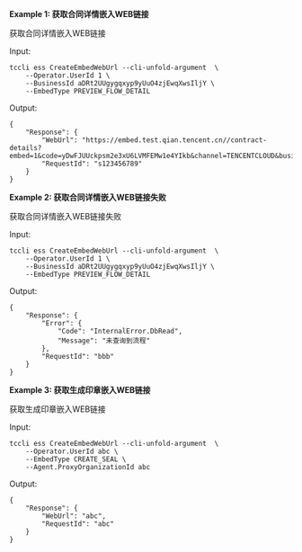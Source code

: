 **Example 1: 获取合同详情嵌入WEB链接**

	
获取合同详情嵌入WEB链接

Input: 

```
tccli ess CreateEmbedWebUrl --cli-unfold-argument  \
    --Operator.UserId 1 \
    --BusinessId aDRt2UUgygqxyp9yUuO4zjEwqXwsIljY \
    --EmbedType PREVIEW_FLOW_DETAIL
```

Output: 
```
{
    "Response": {
        "WebUrl": "https://embed.test.qian.tencent.cn//contract-details?embed=1&code=yDwFJUUckpsm2e3xU6LVMFEMw1e4YIkb&channel=TENCENTCLOUD&businessId=yDwFFUUckps75s4pUEmvMvC8iyRPYukZ&businessType=DOCUMENT&scene=SINGLEPAGE",
        "RequestId": "s123456789"
    }
}
```

**Example 2: 获取合同详情嵌入WEB链接失败**

获取合同详情嵌入WEB链接失败

Input: 

```
tccli ess CreateEmbedWebUrl --cli-unfold-argument  \
    --Operator.UserId 1 \
    --BusinessId aDRt2UUgygqxyp9yUuO4zjEwqXwsIljY \
    --EmbedType PREVIEW_FLOW_DETAIL
```

Output: 
```
{
    "Response": {
        "Error": {
            "Code": "InternalError.DbRead",
            "Message": "未查询到流程"
        },
        "RequestId": "bbb"
    }
}
```

**Example 3: 获取生成印章嵌入WEB链接**

获取生成印章嵌入WEB链接

Input: 

```
tccli ess CreateEmbedWebUrl --cli-unfold-argument  \
    --Operator.UserId abc \
    --EmbedType CREATE_SEAL \
    --Agent.ProxyOrganizationId abc
```

Output: 
```
{
    "Response": {
        "WebUrl": "abc",
        "RequestId": "abc"
    }
}
```

